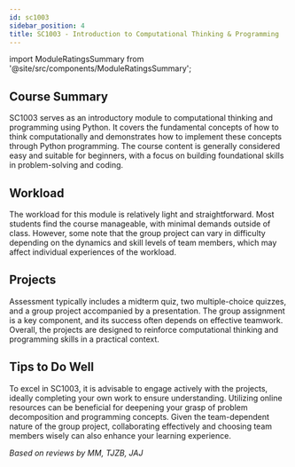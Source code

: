```yaml
---
id: sc1003
sidebar_position: 4
title: SC1003 - Introduction to Computational Thinking & Programming
---
```


import ModuleRatingsSummary from '@site/src/components/ModuleRatingsSummary';

<ModuleRatingsSummary 
  lectureClarity={3}
  contentRelevance={4}
  contentDifficulty={1}
  overallWorkload={2}
  teamDependency={3}
/>

## Course Summary

SC1003 serves as an introductory module to computational thinking and programming using Python. It covers the fundamental concepts of how to think computationally and demonstrates how to implement these concepts through Python programming. The course content is generally considered easy and suitable for beginners, with a focus on building foundational skills in problem-solving and coding.

## Workload

The workload for this module is relatively light and straightforward. Most students find the course manageable, with minimal demands outside of class. However, some note that the group project can vary in difficulty depending on the dynamics and skill levels of team members, which may affect individual experiences of the workload.

## Projects

Assessment typically includes a midterm quiz, two multiple-choice quizzes, and a group project accompanied by a presentation. The group assignment is a key component, and its success often depends on effective teamwork. Overall, the projects are designed to reinforce computational thinking and programming skills in a practical context.

## Tips to Do Well

To excel in SC1003, it is advisable to engage actively with the projects, ideally completing your own work to ensure understanding. Utilizing online resources can be beneficial for deepening your grasp of problem decomposition and programming concepts. Given the team-dependent nature of the group project, collaborating effectively and choosing team members wisely can also enhance your learning experience.

*Based on reviews by MM, TJZB, JAJ*
